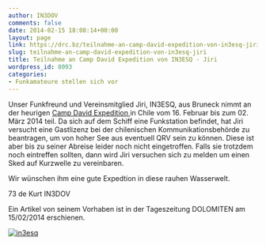 ```yaml
---
author: IN3DOV
comments: false
date: 2014-02-15 18:08:14+00:00
layout: page
link: https://drc.bz/teilnahme-an-camp-david-expedition-von-in3esq-jiri/
slug: teilnahme-an-camp-david-expedition-von-in3esq-jiri
title: Teilnahme an Camp David Expedition von IN3ESQ - Jiri
wordpress_id: 8093
categories:
- Funkamateure stellen sich vor
---
```


Unser Funkfreund und Vereinsmitglied Jiri, IN3ESQ, aus Bruneck nimmt an der heurigen [Camp David Expedition ](http://www.campdavid-expedition.de/)in Chile vom 16. Februar bis zum 02. März 2014 teil. Da sich auf dem Schiff eine Funkstation befindet, hat Jiri versucht eine Gastlizenz bei der chilenischen Kommunikationsbehörde zu beantragen, um von hoher See aus eventuell QRV sein zu können. Diese ist aber bis zu seiner Abreise leider noch nicht eingetroffen. Falls sie trotzdem noch eintreffen sollten, dann wird Jiri versuchen sich zu melden um einen Sked auf Kurzwelle zu vereinbaren.




Wir wünschen ihm eine gute Expedtion in diese rauhen Wasserwelt.




73 de Kurt IN3DOV




Ein Artikel von seinem Vorhaben ist in der Tageszeitung DOLOMITEN am 15/02/2014 erschienen.


[![in3esq](https://drc.bz/wp-content/uploads/2014/02/in3esq.jpg)](https://drc.bz/wp-content/uploads/2014/02/in3esq.jpg)


